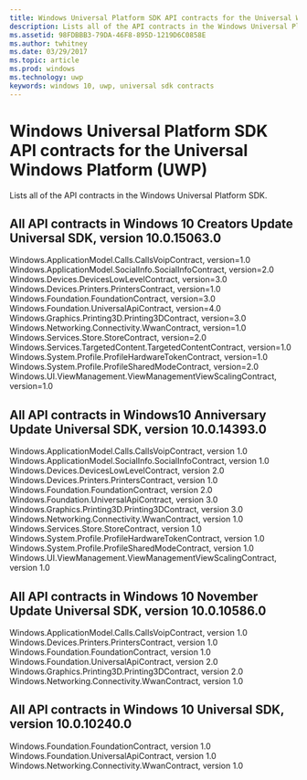 ```yaml
---
title: Windows Universal Platform SDK API contracts for the Universal Windows Platform (UWP)
description: Lists all of the API contracts in the Windows Universal Platform SDK.
ms.assetid: 98FDBBB3-79DA-46F8-895D-1219D6C0858E
ms.author: twhitney
ms.date: 03/29/2017
ms.topic: article
ms.prod: windows
ms.technology: uwp
keywords: windows 10, uwp, universal sdk contracts
---
```

# Windows Universal Platform SDK API contracts for the Universal Windows Platform (UWP)

Lists all of the API contracts in the Windows Universal Platform SDK.

## All API contracts in Windows 10 Creators Update Universal SDK, version 10.0.15063.0

Windows.ApplicationModel.Calls.CallsVoipContract, version=1.0  
Windows.ApplicationModel.SocialInfo.SocialInfoContract, version=2.0  
Windows.Devices.DevicesLowLevelContract, version=3.0  
Windows.Devices.Printers.PrintersContract, version=1.0  
Windows.Foundation.FoundationContract, version=3.0  
Windows.Foundation.UniversalApiContract, version=4.0  
Windows.Graphics.Printing3D.Printing3DContract, version=3.0  
Windows.Networking.Connectivity.WwanContract, version=1.0  
Windows.Services.Store.StoreContract, version=2.0  
Windows.Services.TargetedContent.TargetedContentContract, version=1.0  
Windows.System.Profile.ProfileHardwareTokenContract, version=1.0  
Windows.System.Profile.ProfileSharedModeContract, version=2.0  
Windows.UI.ViewManagement.ViewManagementViewScalingContract, version=1.0  

## All API contracts in Windows10 Anniversary Update Universal SDK, version 10.0.14393.0

Windows.ApplicationModel.Calls.CallsVoipContract, version 1.0  
Windows.ApplicationModel.SocialInfo.SocialInfoContract, version 1.0  
Windows.Devices.DevicesLowLevelContract, version 2.0  
Windows.Devices.Printers.PrintersContract, version 1.0  
Windows.Foundation.FoundationContract, version 2.0  
Windows.Foundation.UniversalApiContract, version 3.0  
Windows.Graphics.Printing3D.Printing3DContract, version 3.0  
Windows.Networking.Connectivity.WwanContract, version 1.0  
Windows.Services.Store.StoreContract, version 1.0  
Windows.System.Profile.ProfileHardwareTokenContract, version 1.0  
Windows.System.Profile.ProfileSharedModeContract, version 1.0  
Windows.UI.ViewManagement.ViewManagementViewScalingContract, version 1.0  

## All API contracts in Windows 10 November Update Universal SDK, version 10.0.10586.0

Windows.ApplicationModel.Calls.CallsVoipContract, version 1.0  
Windows.Devices.Printers.PrintersContract, version 1.0  
Windows.Foundation.FoundationContract, version 1.0  
Windows.Foundation.UniversalApiContract, version 2.0  
Windows.Graphics.Printing3D.Printing3DContract, version 2.0  
Windows.Networking.Connectivity.WwanContract, version 1.0  

## All API contracts in Windows 10 Universal SDK, version 10.0.10240.0

Windows.Foundation.FoundationContract, version 1.0  
Windows.Foundation.UniversalApiContract, version 1.0  
Windows.Networking.Connectivity.WwanContract, version 1.0  
